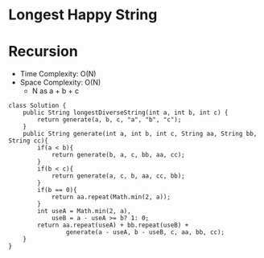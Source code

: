 # Longest Happy String

# Recursion

- Time Complexity: O(N)
- Space Complexity: O(N)
  - N as a + b + c

```
class Solution {
    public String longestDiverseString(int a, int b, int c) {
        return generate(a, b, c, "a", "b", "c");
    }
    public String generate(int a, int b, int c, String aa, String bb, String cc){
        if(a < b){
            return generate(b, a, c, bb, aa, cc);
        }
        if(b < c){
            return generate(a, c, b, aa, cc, bb);
        }
        if(b == 0){
            return aa.repeat(Math.min(2, a));
        }
        int useA = Math.min(2, a),
            useB = a - useA >= b? 1: 0;
        return aa.repeat(useA) + bb.repeat(useB) +
                generate(a - useA, b - useB, c, aa, bb, cc);
    }
}
```
